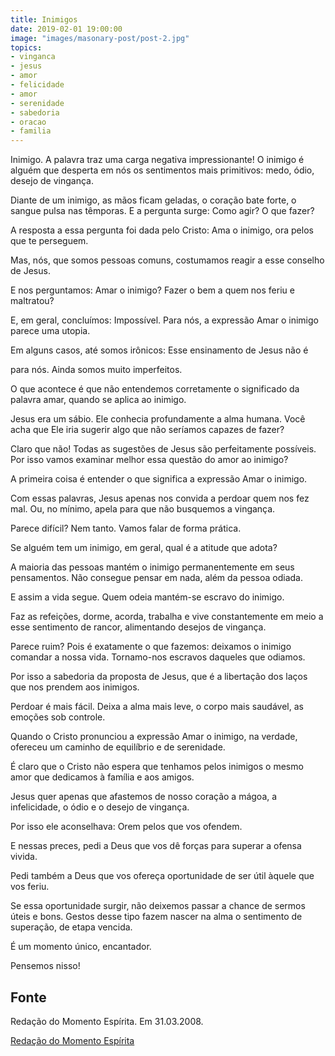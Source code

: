 ```yaml
---
title: Inimigos
date: 2019-02-01 19:00:00
image: "images/masonary-post/post-2.jpg"
topics: 
- vinganca
- jesus
- amor
- felicidade
- amor
- serenidade
- sabedoria
- oracao
- familia
---
```


Inimigo. A palavra traz uma carga negativa impressionante! O inimigo é
alguém que desperta em nós os sentimentos mais primitivos: medo, ódio, desejo
de vingança.

Diante de um inimigo, as mãos ficam geladas, o coração bate forte, o
sangue pulsa nas têmporas. E a pergunta surge: Como agir? O que fazer?

A resposta a essa pergunta foi dada pelo Cristo: Ama o inimigo, ora
pelos que te perseguem.

Mas, nós, que somos pessoas comuns, costumamos reagir a esse conselho
de Jesus.

E nos perguntamos: Amar o inimigo? Fazer o bem a quem nos feriu e
maltratou?

E, em geral, concluímos: Impossível. Para nós, a expressão Amar o
inimigo parece uma utopia.

Em alguns casos, até somos irônicos: Esse ensinamento de Jesus não é

para nós. Ainda somos muito imperfeitos.

O que acontece é que não entendemos corretamente o significado da
palavra amar, quando se aplica ao inimigo.

Jesus era um sábio. Ele conhecia profundamente a alma humana. Você acha
que Ele iria sugerir algo que não seríamos capazes de fazer?

Claro que não! Todas as sugestões de Jesus são perfeitamente possíveis.
Por isso vamos examinar melhor essa questão do amor ao inimigo?

A primeira coisa é entender o que significa a expressão Amar o inimigo.

Com essas palavras, Jesus apenas nos convida a perdoar quem nos fez
mal. Ou, no mínimo, apela para que não busquemos a vingança.

Parece difícil? Nem tanto. Vamos falar de forma prática.

Se alguém tem um inimigo, em geral, qual é a atitude que adota?

A maioria das pessoas mantém o inimigo permanentemente em seus
pensamentos. Não consegue pensar em nada, além da pessoa odiada.

E assim a vida segue. Quem odeia mantém-se escravo do inimigo.

Faz as refeições, dorme, acorda, trabalha e vive constantemente em meio
a esse sentimento de rancor, alimentando desejos de vingança.

Parece ruim? Pois é exatamente o que fazemos: deixamos o inimigo
comandar a nossa vida. Tornamo-nos escravos daqueles que odiamos.

Por isso a sabedoria da proposta de Jesus, que é a libertação dos laços
que nos prendem aos inimigos.

Perdoar é mais fácil. Deixa a alma mais leve, o corpo mais saudável, as
emoções sob controle.

Quando o Cristo pronunciou a expressão Amar o inimigo, na verdade,
ofereceu um caminho de equilíbrio e de serenidade.

É claro que o Cristo não espera que tenhamos pelos inimigos o mesmo
amor que dedicamos à família e aos amigos.

Jesus quer apenas que afastemos de nosso coração a mágoa, a
infelicidade, o ódio e o desejo de vingança.

Por isso ele aconselhava: Orem pelos que vos ofendem.

E nessas preces, pedi a Deus que vos dê forças para superar a ofensa
vivida.

Pedi também a Deus que vos ofereça oportunidade de ser útil àquele que
vos feriu.

Se essa oportunidade surgir, não deixemos passar a chance de sermos
úteis e bons. Gestos desse tipo fazem nascer na alma o sentimento de superação,
de etapa vencida.

É um momento único, encantador.

Pensemos nisso!

## Fonte
Redação do Momento Espírita.
Em 31.03.2008.


[Redação do Momento Espírita](http://momento.com.br/pt/ler_texto.php?id=1553)
